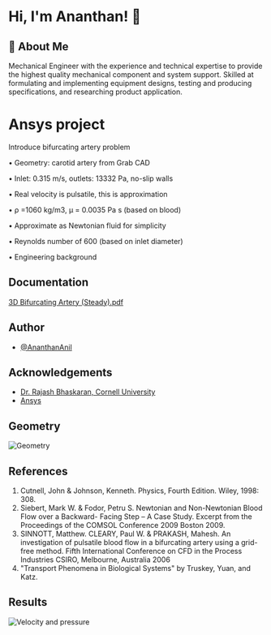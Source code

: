 
# Hi, I'm Ananthan! 👋


## 🚀 About Me
Mechanical Engineer with the experience and technical expertise to provide the highest quality mechanical component and system support. Skilled at formulating and implementing equipment designs, testing and producing specifications, and researching product application.


# Ansys project

 Introduce bifurcating artery problem

• Geometry: carotid artery from Grab CAD

• Inlet: 0.315 m/s, outlets: 13332 Pa, no-slip walls

• Real velocity is pulsatile, this is approximation

• ρ =1060 kg/m3, µ = 0.0035 Pa s (based on blood)

• Approximate as Newtonian fluid for simplicity

• Reynolds number of 600 (based on inlet diameter)

• Engineering background


## Documentation

[3D Bifurcating Artery (Steady).pdf](https://github.com/AnanthanAnil/Ansys/files/12169142/3D.Bifurcating.Artery.Steady.pdf)


## Author

- [@AnanthanAnil](https://github.com/AnanthanAnil)


## Acknowledgements

 - [Dr. Rajash Bhaskaran, Cornell University](https://www.mae.cornell.edu/faculty-directory/rajesh-bhaskaran-0)
 - [Ansys](https://www.ansys.com/en-in)



## Geometry


![Geometry](https://github.com/AnanthanAnil/Ansys/assets/140429339/fa5c2ab2-6aa7-4a75-84d1-ebc9ea67f7bf)

## References

1. Cutnell, John & Johnson, Kenneth. Physics, Fourth Edition. Wiley, 1998: 308.
2. Siebert, Mark W. & Fodor, Petru S. Newtonian and Non-Newtonian Blood Flow over a 
Backward- Facing Step – A Case Study. Excerpt from the Proceedings of the COMSOL 
Conference 2009 Boston 2009.
3. SINNOTT, Matthew. CLEARY, Paul W. & PRAKASH, Mahesh. An investigation of 
pulsatile blood flow in a bifurcating artery using a grid-free method. Fifth International 
Conference on CFD in the Process Industries CSIRO, Melbourne, Australia 2006
4. "Transport Phenomena in Biological Systems" by Truskey, Yuan, and Katz.





## Results


![Velocity and pressure](https://github.com/AnanthanAnil/Ansys/assets/140429339/23dff855-ee13-43fd-8aa1-0a1bd14e96f7)
